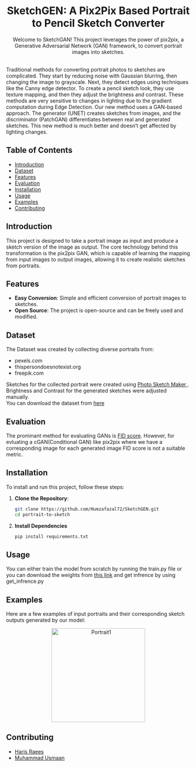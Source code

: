 <h1 align="center">SketchGEN: A Pix2Pix Based Portrait to Pencil Sketch Converter</h1>

<p align="center">Welcome to SketchGAN! This project leverages the power of pix2pix, a Generative Adversarial Network (GAN) framework, to convert portrait images into sketches.</p><br>
Traditional methods for converting portrait photos to sketches are complicated. They start by reducing noise with Gaussian blurring, then changing the image to grayscale. Next, they detect edges using techniques like the Canny edge detector. To create a pencil sketch look, they use texture mapping, and then they adjust the brightness and contrast. These methods are very sensitive to changes in lighting due to the gradient computation during Edge Detection. Our new method uses a GAN-based approach. The generator (UNET) creates sketches from images, and the discriminator (PatchGAN) differentiates between real and generated sketches. This new method is much better and doesn’t get affected by lighting changes.

## Table of Contents
- [Introduction](#introduction)
- [Dataset](#dataset)
- [Features](#features)
- [Evaluation](#evaluation)
- [Installation](#installation)
- [Usage](#usage)
- [Examples](#examples)
- [Contributing](#contributing)

## Introduction

This project is designed to take a portrait image as input and produce a sketch version of the image as output. The core technology behind this transformation is the pix2pix GAN, which is capable of learning the mapping from input images to output images, allowing it to create realistic sketches from portraits.

## Features

- **Easy Conversion**: Simple and efficient conversion of portrait images to sketches.
- **Open Source**: The project is open-source and can be freely used and modified.

## Dataset

The Dataset was created by collecting diverse portraits from:
- pexels.com
- thispersondoesnotexist.org
- freepik.com

Sketches for the collected portrait were created using <a href="https://play.google.com/store/apps/details?id=com.aerotools.photo.sketch.maker.editor&pcampaignid=web_share"> Photo Sketch Maker </a>. Brightness and Contrast for the generated sketches were adjusted manually. <br>
You can download the dataset from <a href ="#">here</a>

## Evaluation
The prominant method for evaluating GANs is <a href='https://medium.com/@jkumarsharma998/frechet-inception-distance-fid-for-evaluating-gans-7bb953ca2ed4#:~:text=The%20FID%20score%20is%20used,well%20with%20higher%20quality%20images.' >FID score</a>. However, for evluating a cGAN(Conditional GAN) like pix2pix where we have a corresponding image for each generated image FID score is not a suitable metric.    

## Installation

To install and run this project, follow these steps:

1. **Clone the Repository**:
   ```sh
   git clone https://github.com/Humzafazal72/SketchGEN.git
   cd portrait-to-sketch

2. **Install Dependencies**
   ```sh
   pip install requirements.txt

## Usage
You can either train the model from scratch by running the train.py file or you can download the weights from <a href="#">this link</a> and get infrence by using get_infrence.py 

## Examples

Here are a few examples of input portraits and their corresponding sketch outputs generated by our model:

<div align="center">
    <img src="example.jpg" alt="Portrait1" width="256"/>
</div>

## Contributing
- <a href="https://github.com/harrisrais">Haris Raees</a>
- <a href="https://github.com/Usman-tsk">Muhammad Usmaan</a> 


